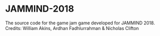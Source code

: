 # JAMMIND-2018
The source code for the game jam game developed for JAMMIND 2018. Credits: William Akins, Ardhan Fadhlurrahman &amp; Nicholas Clifton
